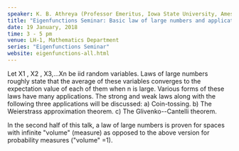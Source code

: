 ```yaml
---
speaker: K. B. Athreya (Professor Emeritus, Iowa State University, Ames, USA)
title: "Eigenfunctions Seminar: Basic law of large numbers and applications; Estimation of integrals with respect to infinite measures via RSMC"
date: 19 January, 2018
time: 3 - 5 pm
venue: LH-1, Mathematics Department
series: "Eigenfunctions Seminar"
website: eigenfunctions-all.html
---
```


Let X1 , X2 , X3,...Xn be iid random variables. Laws of large numbers roughly state that the average of these variables converges to the expectation value of each of them when n is large. Various forms of these laws have many applications. The strong and weak laws along with the following three applications will be discussed:
a) Coin-tossing. 
b) The Weierstrass approximation theorem.
c) The Glivenko--Cantelli theorem. 

In the second half of this talk, a law of large numbers is proven for spaces with infinite "volume" (measure) as opposed to the above version for probability measures ("volume" =1).

